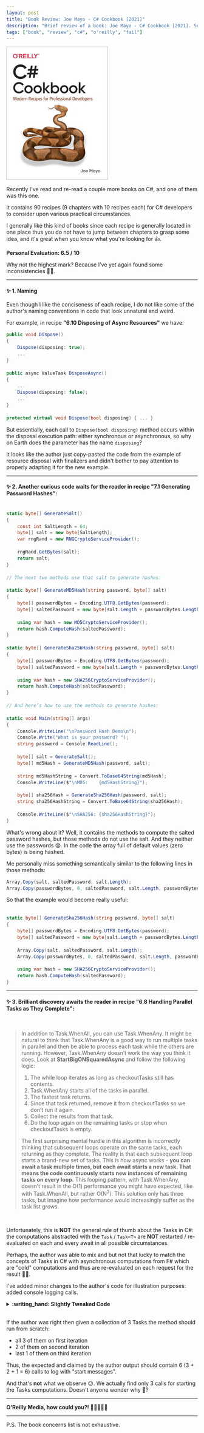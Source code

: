 ```yaml
---
layout: post
title: "Book Review: Joe Mayo - C# Cookbook [2021]"
description: "Brief review of a book: Joe Mayo - C# Cookbook [2021]. Score: 6.5 / 10"
tags: ["book", "review", "c#", "o'reilly", "fail"]
---
```


![Book Cover: Joe Mayo - C# Cookbook [2021]](/content/binary/img/books/mayo-csharp-cookbook-2021.jpg)

Recently I've read and re-read a couple more books on C#, and one of them was this one.

It contains 90 recipes (9 chapters with 10 recipes each) for C# developers to consider upon various practical circumstances.

I generally like this kind of books since each recipe is generally located in one place thus you do not have to jump between chapters to grasp some idea, and it's great when you know what you're looking for :+1:.

**Personal Evaluation: 6.5 / 10**

Why not the highest mark? Because I've yet again found some inconsistencies :man_facepalming:.

---

#### :sparkles: 1. Naming

Even though I like the conciseness of each recipe, I do not like some of the author's naming conventions in code that look unnatural and weird.

For example, in recipe **"6.10 Disposing of Async Resources"** we have:

```csharp
public void Dispose()
{
    Dispose(disposing: true);
    ...
}

public async ValueTask DisposeAsync()
{
    ...
    Dispose(disposing: false);
    ...
}

protected virtual void Dispose(bool disposing) { ... }
```

But essentially, each call to `Dispose(bool disposing)` method occurs within the disposal execution path: either synchronous or asynchronous, so why on Earth does the parameter has the name `disposing`?

It looks like the author just copy-pasted the code from the example of resource disposal with finalizers and didn't bother to pay attention to properly adapting it for the new example.




---

#### :sparkles: 2. Another curious code waits for the reader in recipe **"7.1 Generating Password Hashes"**:

```csharp

static byte[] GenerateSalt()
{
    const int SaltLength = 64;
    byte[] salt = new byte[SaltLength];
    var rngRand = new RNGCryptoServiceProvider();
    
    rngRand.GetBytes(salt);
    return salt;
}

// The next two methods use that salt to generate hashes:

static byte[] GenerateMD5Hash(string password, byte[] salt)
{
    byte[] passwordBytes = Encoding.UTF8.GetBytes(password);
    byte[] saltedPassword = new byte[salt.Length + passwordBytes.Length];

    using var hash = new MD5CryptoServiceProvider();
    return hash.ComputeHash(saltedPassword);
}

static byte[] GenerateSha256Hash(string password, byte[] salt)
{
    byte[] passwordBytes = Encoding.UTF8.GetBytes(password);
    byte[] saltedPassword = new byte[salt.Length + passwordBytes.Length];
    
    using var hash = new SHA256CryptoServiceProvider();
    return hash.ComputeHash(saltedPassword);
}

// And here’s how to use the methods to generate hashes:

static void Main(string[] args)
{
    Console.WriteLine("\nPassword Hash Demo\n");
    Console.Write("What is your password? ");
    string password = Console.ReadLine();

    byte[] salt = GenerateSalt();
    byte[] md5Hash = GenerateMD5Hash(password, salt);

    string md5HashString = Convert.ToBase64String(md5Hash);
    Console.WriteLine($"\nMD5:    {md5HashString}");
    
    byte[] sha256Hash = GenerateSha256Hash(password, salt);
    string sha256HashString = Convert.ToBase64String(sha256Hash);
    
    Console.WriteLine($"\nSHA256: {sha256HashString}");
}

```

What's wrong about it? Well, it contains the methods to compute the salted password hashes, but those methods do not use the salt. And they neither use the passwords :worried:. In the code the array full of default values (zero bytes) is being hashed.

Me personally miss something semantically similar to the following lines in those methods:

```csharp
Array.Copy(salt, saltedPassword, salt.Length);
Array.Copy(passwordBytes, 0, saltedPassword, salt.Length, passwordBytes.Length);
```

So that the example would become really useful:

```csharp

static byte[] GenerateSha256Hash(string password, byte[] salt)
{
    byte[] passwordBytes = Encoding.UTF8.GetBytes(password);
    byte[] saltedPassword = new byte[salt.Length + passwordBytes.Length];

    Array.Copy(salt, saltedPassword, salt.Length);
    Array.Copy(passwordBytes, 0, saltedPassword, salt.Length, passwordBytes.Length);

    using var hash = new SHA256CryptoServiceProvider();
    return hash.ComputeHash(saltedPassword);
}

```

---

#### :sparkles: 3. Brilliant discovery awaits the reader in recipe **"6.8 Handling Parallel Tasks as They Complete"**:

<br>

> In addition to Task.WhenAll, you can use Task.WhenAny. It might be natural to think that Task.WhenAny is a good way to run multiple tasks in parallel and then be able to process each task while the others are running. However, Task.WhenAny doesn’t work the way you think it does. Look at **StartBigONSquaredAsync** and follow the following logic:
>
> 1. The while loop iterates as long as checkoutTasks still has contents.
> 2. Task.WhenAny starts all of the tasks in parallel.
> 3. The fastest task returns.
> 4. Since that task returned, remove it from checkoutTasks so we don’t run it again.
> 5. Collect the results from that task.
> 6. Do the loop again on the remaining tasks or stop when checkoutTasks is empty.
> 
> The first surprising mental hurdle in this algorithm is incorrectly thinking that subsequent loops operate on the same tasks, each returning as they complete. The reality is that each subsequent loop starts a brand-new set of tasks. This is how async works - **you can await a task multiple times, but each await starts a new task. That means the code continuously starts new instances of remaining tasks on every loop.** This looping pattern, with Task.WhenAny, doesn’t result in the O(1) performance you might have expected, like with Task.WhenAll, but rather O(N<sup>2</sup>). This solution only has three tasks, but imagine how performance would increasingly suffer as the task list grows.

<br>

Unfortunately, this is **NOT** the general rule of thumb about the Tasks in C#: the computations abstracted with the `Task` / `Task<T>` are **NOT** restarted / re-evaluated on each and every await in all possible circumstances. 

Perhaps, the author was able to mix and but not that lucky to match the concepts of Tasks in C# with asynchronous computations from F# which are "cold" computations and thus are re-evaluated on each request for the result :man_shrugging:.

I've added minor changes to the author's code for illustration purposes: added console logging calls.

<details>
<summary>
  <strong>:writing_hand: Slightly Tweaked Code</strong>
</summary>
{% highlight csharp %}
class Program
{
  static async Task Main()
  {
    try
    {
      var checkoutSvc = new CheckoutService();

      //string result = await checkoutSvc.StartBigO1Async();
      //string result = await checkoutSvc.StartBigONAsync();
      string result = await checkoutSvc.StartBigONSquaredAsync();

      Console.WriteLine($"Result: {result}");
    }
    catch (AggregateException aEx)
    {
      foreach (var ex in aEx.InnerExceptions)
        Console.WriteLine($"Unable to complete: {ex}");
    }
  }
}

public class CheckoutService
{  
  class AllTasksResult
  {
    public bool IsValidAddress { get; set; }
    public bool IsValidCredit { get; set; }
    public bool HasShoppingCart { get; set; }
  }

  public async Task<string> StartBigONAsync()
  {
    (_, bool addressResult) = await ValidateAddressAsync();
    (_, bool creditResult) = await ValidateCreditAsync();
    (_, bool cartResult) = await GetShoppingCartAsync();

    await FinalizeCheckoutAsync(
      new AllTasksResult
      {
        IsValidAddress = addressResult,
        IsValidCredit = creditResult,
        HasShoppingCart = cartResult
      });

    return "Checkout Complete";
  }

  public async Task<string> StartBigO1Async()
  {
    var checkoutTasks =
      new List<Task<(string, bool)>>
      {
        ValidateAddressAsync(),
        ValidateCreditAsync(),
        GetShoppingCartAsync()
      };

    Task<(string method, bool result)[]> allTasks =
      Task.WhenAll(checkoutTasks);

    if (allTasks.IsCompletedSuccessfully)
    {
      AllTasksResult allResult = GetResults(allTasks);

      await FinalizeCheckoutAsync(allResult);

      return "Checkout Complete";
    }
    else
    {
    throw allTasks.Exception;
  }
}

public async Task<string> StartBigONSquaredAsync()
{
  var checkoutTasks =
    new List<Task<(string, bool)>>
    {
        ValidateAddressAsync(),
        ValidateCreditAsync(),
        GetShoppingCartAsync()
    };

  var allResult = new AllTasksResult();

  while (checkoutTasks.Any())
  {
    Task<(string, bool)> task = await Task.WhenAny(checkoutTasks);
    checkoutTasks.Remove(task);

    GetResult(task, allResult);
  }

  await FinalizeCheckoutAsync(allResult);

  return "Checkout Complete";
}

void GetResult(
  Task<(string method, bool result)> task,
  AllTasksResult allResult)
{
  (string method, bool result) = task.Result;

  switch (task.Result.method)
  {
    case nameof(ValidateAddressAsync):
      allResult.IsValidAddress = result;
      break;
    case nameof(ValidateCreditAsync):
      allResult.IsValidCredit = result;
      break;
    case nameof(GetShoppingCartAsync):
      allResult.HasShoppingCart = result;
      break;
  }
}

AllTasksResult GetResults(
  Task<(string method, bool result)[]> allTasks)
{
  var allResult = new AllTasksResult();

  foreach (var (method, result) in allTasks.Result)
    switch (method)
    {
      case nameof(ValidateAddressAsync):
        allResult.IsValidAddress = result;
        break;
      case nameof(ValidateCreditAsync):
        allResult.IsValidCredit = result;
        break;
      case nameof(GetShoppingCartAsync):
        allResult.HasShoppingCart = result;
        break;
    }

  return allResult;
}

async Task<(string method, bool result)> ValidateAddressAsync()
{
  Console.WriteLine($"{nameof(ValidateAddressAsync)} started");

  return await Task.FromResult(
    (nameof(ValidateAddressAsync), true));
}

async Task<(string method, bool result)> ValidateCreditAsync()
{
  Console.WriteLine($"{nameof(ValidateCreditAsync)} started");
  
  var checkoutTasks =
    new List<Task<(string, bool)>>
    {
        CheckInternalCreditAsync(),
        CheckAgency1CreditAsync(),
        CheckAgency2CreditAsync()
    };

  Task<(string, bool)> task = await Task.WhenAny(checkoutTasks);

  (_, bool result) = task.Result;

  return await Task.FromResult(
    (nameof(ValidateCreditAsync), result));
}

async Task<(string, bool)> CheckInternalCreditAsync()
{
  return await Task.FromResult(
    (nameof(CheckInternalCreditAsync), true));
}

async Task<(string, bool)> CheckAgency1CreditAsync()
{
  return await Task.FromResult(
    (nameof(CheckAgency1CreditAsync), true));
}

async Task<(string, bool)> CheckAgency2CreditAsync()
{
  return await Task.FromResult(
    (nameof(CheckAgency2CreditAsync), true));
}

async Task<(string method, bool result)> GetShoppingCartAsync()
{
  Console.WriteLine($"{nameof(GetShoppingCartAsync)} started");
  
  return await Task.FromResult(
    (nameof(GetShoppingCartAsync), true));
}

async Task<bool> FinalizeCheckoutAsync(AllTasksResult allResult)
{
  Console.WriteLine(
    $"{nameof(AllTasksResult.IsValidAddress)}: " +
    $"{allResult.IsValidAddress}");
  Console.WriteLine(
    $"{nameof(AllTasksResult.IsValidCredit)}: " +
    $"{allResult.IsValidCredit}");
  Console.WriteLine(
    $"{nameof(AllTasksResult.HasShoppingCart)}: " +
    $"{allResult.HasShoppingCart}");

  bool success = true;
  return await Task.FromResult(success);
}
}

/*
Output example:

ValidateAddressAsync started
ValidateCreditAsync started
GetShoppingCartAsync started
IsValidAddress: True
IsValidCredit: True
HasShoppingCart: True
Result: Checkout Complete
*/
{% endhighlight %}
</details>

<br>

If the author was right then given a collection of 3 Tasks the method should run from scratch:

- all 3 of them on first iteration
- 2 of them on second iteration
- last 1 of them on third iteration

Thus, the expected and claimed by the author output should contain 6
(3 + 2 + 1 = 6) calls to log with "start messages".

And that's **not** what we observe :confused:. We actually find only 3 calls for starting the Tasks computations. Doesn't anyone wonder why :thinking:?

---

**O'Reilly Media, how could you?! :man_shrugging::crying_cat_face::man_facepalming:**

---
P.S. The book concerns list is not exhaustive.
